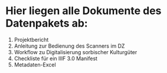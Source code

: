 # Hier liegen alle Dokumente des Datenpakets ab:

1. Projektbericht
2. Anleitung zur Bedienung des Scanners im DZ
3. Workflow zu Digitalisierung sorbischer Kulturgüter
4. Checkliste für ein IIIF 3.0 Manifest
5. Metadaten-Excel
